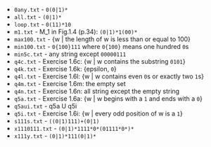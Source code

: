 * `0any.txt` - `0(0|1)*`
* `all.txt` - `(0|1)*`
* `loop.txt` - `0(11)*10`
* `m1.txt` - M_1 in Fig.1.4 (p.34): `(0|1)*1(00)*`
* `max100.txt` - {w | the length of w is less than or equal to 100}
* `min100.txt` - `0{100}111` where `0{100}` means one hundred `0`s
* `min5c.txt` - any string except `00000111`
* `q4c.txt` - Exercise 1.6c: {w | w contains the substring `0101`}
* `q4k.txt` - Exercise 1.6k: {epsilon, `0`}
* `q4l.txt` - Exercise 1.6l: {w | w contains even `0`s or exactly two `1`s}
* `q4m.txt` - Exercise 1.6m: the empty set
* `q4n.txt` - Exercise 1.6n: all string except the empty string
* `q5a.txt` - Exercise 1.6a: {w | w begins with a `1` and ends with a `0`}
* `q5aui.txt` - q5a U q5i
* `q5i.txt` - Exercise 1.6i: {w | every odd position of w is a `1`}
* `s111s.txt` - `((0|1)111)+(0|1)`
* `x1110111.txt` - `(0|1)*1111*0*(01111*0*)*`
* `x111y.txt` - `(0|1)*111(0|1)*`

